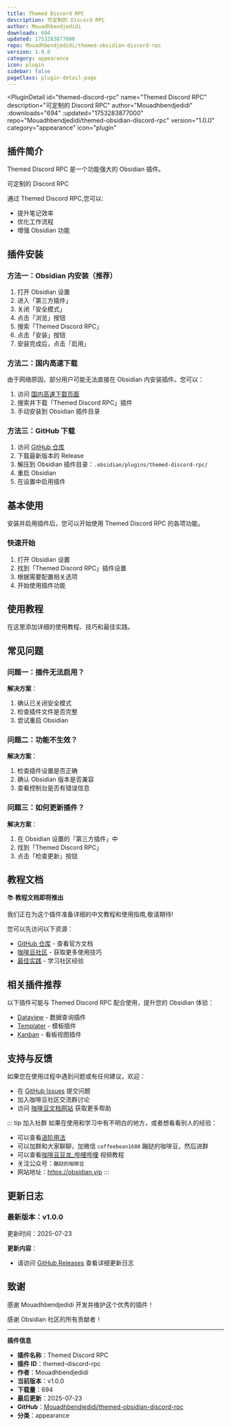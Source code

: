 ```yaml
---
title: Themed Discord RPC
description: 可定制的 Discord RPC
author: Mouadhbendjedidi
downloads: 694
updated: 1753283877000
repo: Mouadhbendjedidi/themed-obsidian-discord-rpc
version: 1.0.0
category: appearance
icon: plugin
sidebar: false
pageClass: plugin-detail-page
---
```


<PluginDetail
  id="themed-discord-rpc"
  name="Themed Discord RPC"
  description="可定制的 Discord RPC"
  author="Mouadhbendjedidi"
  :downloads="694"
  :updated="1753283877000"
  repo="Mouadhbendjedidi/themed-obsidian-discord-rpc"
  version="1.0.0"
  category="appearance"
  icon="plugin"
>

<!-- AUTO_GENERATED_START -->
## 插件简介

Themed Discord RPC 是一个功能强大的 Obsidian 插件。

可定制的 Discord RPC

通过 Themed Discord RPC,您可以:

- 提升笔记效率
- 优化工作流程
- 增强 Obsidian 功能

<!-- AUTO_GENERATED_END -->

<!-- AUTO_GENERATED_START -->
## 插件安装

### 方法一：Obsidian 内安装（推荐）

1. 打开 Obsidian 设置
2. 进入「第三方插件」
3. 关闭「安全模式」
4. 点击「浏览」按钮
5. 搜索「Themed Discord RPC」
6. 点击「安装」按钮
7. 安装完成后，点击「启用」

### 方法二：国内高速下载

由于网络原因，部分用户可能无法直接在 Obsidian 内安装插件。您可以：

1. 访问 [国内高速下载页面](/zh/documentation/obsidian-plugins-download.html)
2. 搜索并下载「Themed Discord RPC」插件
3. 手动安装到 Obsidian 插件目录

### 方法三：GitHub 下载

1. 访问 [GitHub 仓库](https://github.com/Mouadhbendjedidi/themed-obsidian-discord-rpc)
2. 下载最新版本的 Release
3. 解压到 Obsidian 插件目录：`.obsidian/plugins/themed-discord-rpc/`
4. 重启 Obsidian
5. 在设置中启用插件

## 基本使用

安装并启用插件后，您可以开始使用 Themed Discord RPC 的各项功能。

### 快速开始

1. 打开 Obsidian 设置
2. 找到「Themed Discord RPC」插件设置
3. 根据需要配置相关选项
4. 开始使用插件功能

<!-- AUTO_GENERATED_END -->

<!-- CUSTOM_CONTENT_START:tutorial -->
## 使用教程

在这里添加详细的使用教程、技巧和最佳实践。

<!-- CUSTOM_CONTENT_END:tutorial -->

<!-- SHARED_CONTENT_START -->
## 常见问题

### 问题一：插件无法启用？

**解决方案**：
1. 确认已关闭安全模式
2. 检查插件文件是否完整
3. 尝试重启 Obsidian

### 问题二：功能不生效？

**解决方案**：
1. 检查插件设置是否正确
2. 确认 Obsidian 版本是否兼容
3. 查看控制台是否有错误信息

### 问题三：如何更新插件？

**解决方案**：
1. 在 Obsidian 设置的「第三方插件」中
2. 找到「Themed Discord RPC」
3. 点击「检查更新」按钮

## 教程文档

📚 **教程文档即将推出**

我们正在为这个插件准备详细的中文教程和使用指南,敬请期待!

您可以先访问以下资源：
- [GitHub 仓库](https://github.com/Mouadhbendjedidi/themed-obsidian-discord-rpc) - 查看官方文档
- [咖啡豆社区](/zh/bases/) - 获取更多使用技巧
- [最佳实践](/zh/best-practices/) - 学习社区经验

## 相关插件推荐

以下插件可能与 Themed Discord RPC 配合使用，提升您的 Obsidian 体验：

- [Dataview](/zh/plugins/dataview.html) - 数据查询插件
- [Templater](/zh/plugins/templater-obsidian.html) - 模板插件
- [Kanban](/zh/plugins/obsidian-kanban.html) - 看板视图插件

## 支持与反馈

如果您在使用过程中遇到问题或有任何建议，欢迎：

- 在 [GitHub Issues](https://github.com/Mouadhbendjedidi/themed-obsidian-discord-rpc/issues) 提交问题
- 加入咖啡豆社区交流群讨论
- 访问 [咖啡豆文档网站](https://obsidian.vip) 获取更多帮助

::: tip 加入社群
如果在使用和学习中有不明白的地方，或者想看看别人的经验：
- 可以查看[进阶用法](/zh/advanced)
- 可以加群和大家聊聊，加微信 `coffeebean1688` 蹦跶的咖啡豆，然后进群
- 可以查看[咖啡豆豆龙_哔哩哔哩](https://space.bilibili.com/618777356) 视频教程
- 关注公众号：`蹦跶的咖啡豆`
- 网站地址：https://obsidian.vip
:::
<!-- SHARED_CONTENT_END -->

<!-- AUTO_GENERATED_START -->
## 更新日志

### 最新版本：v1.0.0

更新时间：2025-07-23

**更新内容**：
- 请访问 [GitHub Releases](https://github.com/Mouadhbendjedidi/themed-obsidian-discord-rpc/releases) 查看详细更新日志

## 致谢

感谢 Mouadhbendjedidi 开发并维护这个优秀的插件！

感谢 Obsidian 社区的所有贡献者！

---

**插件信息**
- **插件名称**：Themed Discord RPC
- **插件 ID**：themed-discord-rpc
- **作者**：Mouadhbendjedidi
- **当前版本**：v1.0.0
- **下载量**：694
- **最后更新**：2025-07-23
- **GitHub**：[Mouadhbendjedidi/themed-obsidian-discord-rpc](https://github.com/Mouadhbendjedidi/themed-obsidian-discord-rpc)
- **分类**：appearance
<!-- AUTO_GENERATED_END -->

</PluginDetail>

